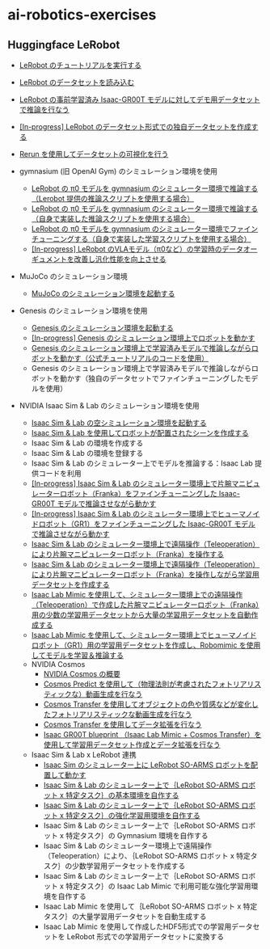 # ai-robotics-exercises

## Huggingface LeRobot

- [LeRobot のチュートリアルを実行する](1/README.md)
- [LeRobot のデータセットを読み込む](2/README.md)
- [LeRobot の事前学習済み Isaac-GR00T モデルに対してデモ用データセットで推論を行なう](6/README.md)
- [[In-progress] LeRobot のデータセット形式での独自データセットを作成する](12/README.md)
- [Rerun を使用してデータセットの可視化を行う](21/README.md)

- gymnasium (旧 OpenAI Gym) のシミュレーション環境を使用
    - [LeRobot の π0 モデルを gymnasium のシミュレーター環境で推論する（Lerobot 提供の推論スクリプトを使用する場合）](4/README.md)
    - [LeRobot の π0 モデルを gymnasium のシミュレーター環境で推論する（自身で実装した推論スクリプトを使用する場合）](3/README.md)
    - [LeRobot の π0 モデルを gymnasium のシミュレーター環境でファインチューニングする（自身で実装した学習スクリプトを使用する場合）](5/README.md)
    - [[In-progress] LeRobot のVLAモデル（π0など）の学習時のデータオーギュメントを改善し汎化性能を向上させる](6/README.md)

- MuJoCo のシミュレーション環境
    - [MuJoCo のシミュレーション環境を起動する](22/README.md)

- Genesis のシミュレーション環境を使用
    - [Genesis のシミュレーション環境を起動する](13/README.md)
    - [[In-progress] Genesis のシミュレーション環境上でロボットを動かす](14/README.md)
    - [Genesis のシミュレーション環境上で学習済みモデルで推論しながらロボットを動かす（公式チュートリアルのコードを使用）](https://genesis-world.readthedocs.io/ja/latest/user_guide/getting_started/locomotion.html)
    - Genesis のシミュレーション環境上で学習済みモデルで推論しながらロボットを動かす（独自のデータセットでファインチューニングしたモデルを使用）

- NVIDIA Isaac Sim & Lab のシミュレーション環境を使用
    - [Isaac Sim & Lab の空シミュレーション環境を起動する](7/README.md)
    - [Isaac Sim & Lab を使用してロボットが配置されたシーンを作成する](8/README.md)
    - Isaac Sim & Lab の環境を作成する
    - Isaac Sim & Lab の環境を登録する
    - Isaac Sim & Lab のシミュレーター上でモデルを推論する：Isaac Lab 提供コードを利用
    - [[In-progress] Isaac Sim & Lab のシミュレーター環境上で片腕マニピュレーターロボット（Franka）をファインチューニングした Isaac-GR00T モデルで推論させながら動かす](10/README.md)
    - [[In-progress] Isaac Sim & Lab のシミュレーター環境上でヒューマノイドロボット（GR1）をファインチューニングした Isaac-GR00T モデルで推論させながら動かす](9/README.md)
    - [Isaac Sim & Lab のシミュレーター環境上で遠隔操作（Teleoperation）により片腕マニピュレーターロボット（Franka）を操作する](17/README.md)
    - [Isaac Sim & Lab のシミュレーター環境上で遠隔操作（Teleoperation）により片腕マニピュレーターロボット（Franka）を操作しながら学習用データセットを作成する](18/README.md)
    - [Isaac Lab Mimic を使用して、シミュレーター環境上での遠隔操作（Teleoperation）で作成した片腕マニピュレーターロボット（Franka）用の少数の学習用データセットから大量の学習用データセットを自動作成する](19/README.md)
    - [Isaac Lab Mimic を使用して、シミュレーター環境上でヒューマノイドロボット（GR1）用の学習用データセットを作成し、Robomimic を使用してモデルを学習＆推論する](20/README.md)
    - NVIDIA Cosmos
        - [NVIDIA Cosmos の概要](23/)
        - [Cosmos Predict を使用して（物理法則が考慮されたフォトリアリスティックな）動画生成を行なう](24/)
        - [Cosmos Transfer を使用してオブジェクトの色や質感などが変化したフォトリアリスティックな動画生成を行なう](25/)
        - [Cosmos Transfer を使用してデータ拡張を行なう](26/)
        - [Isaac GR00T blueprint （Isaac Lab Mimic + Cosmos Transfer）を使用して学習用データセット作成とデータ拡張を行なう](27/)
    - Isaac Sim & Lab x LeRobot 連携
        - [Isaac Sim のシミュレーター上に LeRobot SO-ARMS ロボットを配置して動かす](28/)
        - [Isaac Sim & Lab のシミュレーター上で｛LeRobot SO-ARMS ロボット x 特定タスク｝の基本環境を自作する](29/)
        - [Isaac Sim & Lab のシミュレーター上で｛LeRobot SO-ARMS ロボット x 特定タスク｝の強化学習用環境を自作する](30/)
        - Isaac Sim & Lab のシミュレーター上で｛LeRobot SO-ARMS ロボット x 特定タスク｝の Gymnasium 環境を自作する
        - Isaac Sim & Lab のシミュレーター環境上で遠隔操作（Teleoperation）により、｛LeRobot SO-ARMS ロボット x 特定タスク｝の少数学習用データセットを作成する
        - Isaac Sim & Lab のシミュレーター上で｛LeRobot SO-ARMS ロボット x 特定タスク｝の Isaac Lab Mimic で利用可能な強化学習用環境を自作する
        - Isaac Lab Mimic を使用して｛LeRobot SO-ARMS ロボット x 特定タスク｝の大量学習用データセットを自動生成する
        - Isaac Lab Mimic を使用して作成したHDF5形式での学習用データセットを LeRobot 形式での学習用データセットに変換する

